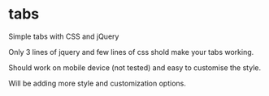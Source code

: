 # tabs
Simple tabs with CSS and jQuery

Only 3 lines of jquery and few lines of css shold make your tabs working.

Should work on mobile device (not tested) and easy to customise the style.

Will be adding more style and customization options.
